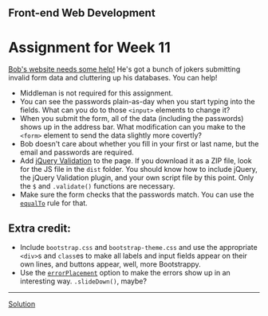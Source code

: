 ## Front-end Web Development
# Assignment for Week 11

[Bob's website needs some help!](assignment) He's got a bunch of jokers submitting invalid form data and cluttering up his databases. You can help!

*   Middleman is not required for this assignment.
*   You can see the passwords plain-as-day when you start typing into the fields. What can you do to those `<input>` elements to change it?
*   When you submit the form, all of the data (including the passwords) shows up in the address bar. What modification can you make to the `<form>` element to send the data slightly more covertly?
*   Bob doesn't care about whether you fill in your first or last name, but the email and passwords are required.
*   Add [jQuery Validation](http://jqueryvalidation.org) to the page. If you download it as a ZIP file, look for the JS file in the `dist` folder. You should know how to include jQuery, the jQuery Validation plugin, and your own script file by this point. Only the `$` and `.validate()` functions are necessary.
*   Make sure the form checks that the passwords match. You can use the [`equalTo`](http://jqueryvalidation.org/equalTo-method/) rule for that.

## Extra credit:

*   Include `bootstrap.css` and `bootstrap-theme.css` and use the appropriate `<div>`s and `class`es to make all labels and input fields appear on their own lines, and buttons appear, well, more Bootstrappy.
*   Use the [`errorPlacement`](http://jqueryvalidation.org/validate/) option to make the errors show up in an interesting way. `.slideDown()`, maybe?

* * *

[Solution](http://jeffreyatw.github.io/fwd/series8/class11/solution/)
